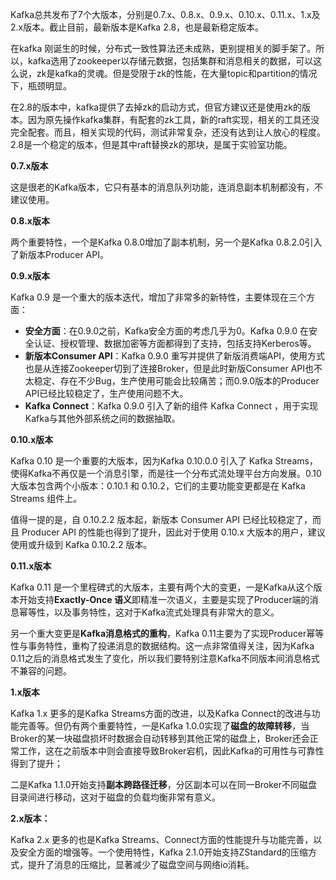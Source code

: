 Kafka总共发布了7个大版本，分别是0.7.x、0.8.x、0.9.x、0.10.x、0.11.x、1.x及2.x版本。截止目前，最新版本是Kafka 2.8，也是最新稳定版本。

在kafka 刚诞生的时候，分布式一致性算法还未成熟，更别提相关的脚手架了。所以，kafka选用了zookeeper以存储元数据，包括集群和消息相关的数据，可以这么说，zk是kafka的灵魂。但是受限于zk的性能，在大量topic和partition的情况下，瓶颈明显。

在2.8的版本中，kafka提供了去掉zk的启动方式，但官方建议还是使用zk的版本。因为原先操作kafka集群，有配套的zk工具，新的raft实现，相关的工具还没完全配套。而且，相关实现的代码，测试非常复杂，还没有达到让人放心的程度。2.8是一个稳定的版本，但是其中raft替换zk的那块，是属于实验室功能。



**0.7.x版本**

这是很老的Kafka版本，它只有基本的消息队列功能，连消息副本机制都没有，不建议使用。



**0.8.x版本**

两个重要特性，一个是Kafka 0.8.0增加了副本机制，另一个是Kafka 0.8.2.0引入了新版本Producer API。



**0.9.x版本**

Kafka 0.9 是一个重大的版本迭代，增加了非常多的新特性，主要体现在三个方面：

- **安全方面**：在0.9.0之前，Kafka安全方面的考虑几乎为0。Kafka 0.9.0 在安全认证、授权管理、数据加密等方面都得到了支持，包括支持Kerberos等。
- **新版本Consumer API**：Kafka 0.9.0 重写并提供了新版消费端API，使用方式也是从连接Zookeeper切到了连接Broker，但是此时新版Consumer  API也不太稳定、存在不少Bug，生产使用可能会比较痛苦；而0.9.0版本的Producer API已经比较稳定了，生产使用问题不大。
- **Kafka Connect**：Kafka 0.9.0 引入了新的组件 Kafka Connect ，用于实现Kafka与其他外部系统之间的数据抽取。



**0.10.x版本**

Kafka 0.10 是一个重要的大版本，因为Kafka  0.10.0.0 引入了 Kafka Streams，使得Kafka不再仅是一个消息引擎，而是往一个分布式流处理平台方向发展。0.10  大版本包含两个小版本：0.10.1 和 0.10.2，它们的主要功能变更都是在 Kafka Streams 组件上。

值得一提的是，自 0.10.2.2 版本起，新版本 Consumer API 已经比较稳定了，而且 Producer API 的性能也得到了提升，因此对于使用 0.10.x 大版本的用户，建议使用或升级到 Kafka 0.10.2.2 版本。



**0.11.x版本**

Kafka 0.11 是一个里程碑式的大版本，主要有两个大的变更，一是Kafka从这个版本开始支持**Exactly-Once 语义**即精准一次语义，主要是实现了Producer端的消息幂等性，以及事务特性，这对于Kafka流式处理具有非常大的意义。

另一个重大变更是**Kafka消息格式的重构**，Kafka 0.11主要为了实现Producer幂等性与事务特性，重构了投递消息的数据结构。这一点非常值得关注，因为Kafka 0.11之后的消息格式发生了变化，所以我们要特别注意Kafka不同版本间消息格式不兼容的问题。



**1.x版本**

Kafka 1.x 更多的是Kafka Streams方面的改进，以及Kafka Connect的改进与功能完善等。但仍有两个重要特性，一是Kafka 1.0.0实现了**磁盘的故障转移**，当Broker的某一块磁盘损坏时数据会自动转移到其他正常的磁盘上，Broker还会正常工作，这在之前版本中则会直接导致Broker宕机，因此Kafka的可用性与可靠性得到了提升；

二是Kafka 1.1.0开始支持**副本跨路径迁移**，分区副本可以在同一Broker不同磁盘目录间进行移动，这对于磁盘的负载均衡非常有意义。



**2.x版本：**

Kafka 2.x 更多的也是Kafka Streams、Connect方面的性能提升与功能完善，以及安全方面的增强等。一个使用特性，Kafka 2.1.0开始支持ZStandard的压缩方式，提升了消息的压缩比，显著减少了磁盘空间与网络io消耗。


